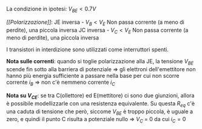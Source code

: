 La condizione in ipotesi: 
$V_{BE} < 0.7V$

*[[Polarizzazione]]*:
JE inversa - $V_{B}<V_{E}$ 
 Non passa corrente (a meno di perdite), una piccola inversa
JC inversa - $V_{C}<V_{E}$
 Non passa corrente (a meno di perdite), una piccola inversa

I transistori in interdizione sono utilizzati come interruttori spenti.

**Nota sulle correnti**: quando si toglie polarizzazione alla JE, la tensione $V_{BE}$ scende fin sotto alla barriera di potenziale 
$\Rightarrow$ gli elettroni dell'emettitore non hanno più energia sufficiente a passare nella base per cui non scorre corrente $i_{B}$ 
$\Rightarrow$ non c'è nemmeno corrente $i_{C}$ 

**Nota su $V_{CE}$**: se tra C(ollettore) ed E(mettitore) ci sono due giunzioni, allora è possibile modellizzarle con una resistenza equivalente. 
Su questa $R_{eq}$ c'è una caduta di tensione che però, siccome $V_{BE}$ è troppo piccola, è uguale a zero, e quindi il punto C risulta a potenziale nullo
$\Rightarrow$ $V_C$ = 0 da cui $i_{C}=0$ 